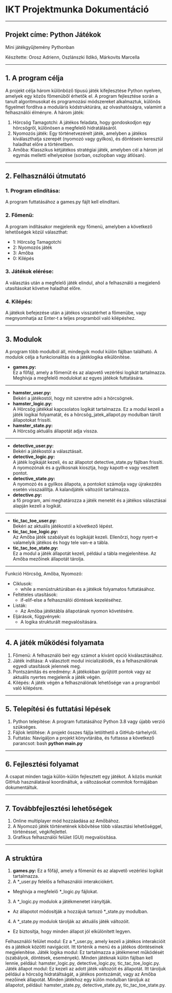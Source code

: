 # IKT Projektmunka Dokumentáció
________________________________________
## Projekt címe: Python Játékok
Mini játékgyűjtemény Pythonban

Készítette: Orosz Adrienn, Oszlánszki Ildikó, Márkovits Marcella
________________________________________
## 1. A program célja
A projekt célja három különböző típusú játék kifejlesztése Python nyelven, amelyek egy közös főmenüből érhetők el. A program fejlesztése során a tanult algoritmusokat és programozási módszereket alkalmaztuk, különös figyelmet fordítva a moduláris kódstruktúrára, az olvashatóságra, valamint a felhasználói élményre.
A három játék:
1.	Hörcsög Tamagotchi: A játékos feladata, hogy gondoskodjon egy hörcsögről, különösen a megfelelő hidratálásáról.
2.	Nyomozós játék: Egy történetvezérelt játék, amelyben a játékos kiválaszthatja szerepét (nyomozó vagy gyilkos), és döntésein keresztül haladhat előre a történetben.
3.	Amőba: Klasszikus kétjátékos stratégiai játék, amelyben cél a három jel egymás melletti elhelyezése (sorban, oszlopban vagy átlósan).
________________________________________
## 2. Felhasználói útmutató
### 1.	Program elindítása:
A program futtatásához a games.py fájlt kell elindítani.
### 2.	Főmenü:
A program indításakor megjelenik egy főmenü, amelyben a következő lehetőségek közül választhat:
- 1: Hörcsög Tamagotchi
- 2: Nyomozós játék
- 3: Amőba
- 0: Kilépés
### 3.	Játékok elérése:
A választás után a megfelelő játék elindul, ahol a felhasználó a megjelenő utasításokat követve haladhat előre.
### 4.	Kilépés:
A játékok befejezése után a játékos visszatérhet a főmenübe, vagy megnyomhatja az Enter-t a teljes programból való kilépéshez.
________________________________________
## 3. Modulok
A program több modulból áll, mindegyik modul külön fájlban található. A modulok célja a funkcionalitás és a játéklogika elkülönítése.
- **games.py:** <br>Ez a főfájl, amely a főmenüt és az alapvető vezérlési logikát tartalmazza. Meghívja a megfelelő modulokat az egyes játékok futtatására.
---
- **hamster_user.py:** <br>Bekéri a játékostól, hogy mit szeretne adni a hörcsögnek.
- **hamster_logic.py:** <br>A Hörcsög játékkal kapcsolatos logikát tartalmazza. Ez a modul kezeli a játék logikai folyamatát, és a hörcsög_jatek_allapot.py modulban tárolt állapotokat frissíti.
- **hamster_state.py:** <br>A Hörcsög aktuális állapotát adja vissza.
---
- **detective_user.py:** <br>Bekéri a játékostól a választásait.
- **detective_logic.py:** <br>A játék logikáját kezeli, és az állapotot detective_state.py fájlban frissíti. A nyomozónak és a gyilkosnak kiosztja, hogy kapott-e vagy veszített pontot.
- **detective_state.py:** <br>A nyomozó és a gyilkos állapota, a pontokot számolja vagy újrakezdés esetén visszaállítja. A kalandjáték változóit tartalmazza.
- **detective.py:** <br>a fő program, ami meghatározza a játék menetét és a játékos választásai alapján kezeli a logikát.
---
- **tic_tac_toe_user.py:** <br>Bekéri az aktuális játékostól a következő lépést.
- **tic_tac_toe_logic.py:** <br>Az Amőba játék szabályait és logikáját kezeli. Ellenőrzi, hogy nyert-e valamelyik játékos és hogy tele van-e a tábla. 
- **tic_tac_toe_state.py:** <br>Ez a modul a játék állapotát kezeli, például a tábla megjelenítése. Az Amőba mezőinek állapotát tárolja.
________________________________________
Funkció
     Hörcsög, Amőba, Nyomozó:
- Ciklusok:
     - while a menüstruktúrában és a játékok folyamatos futtatásához.
- Feltételes utasítások:
     - if-elif-else a felhasználói döntések kezeléséhez.
- Listák:
     - Az Amőba játéktábla állapotának nyomon követésére.
- Eljárások, függvények:
     - A logika strukturált megvalósítására.
________________________________________
## 4. A játék működési folyamata
1.	Főmenü:
A felhasználó beír egy számot a kívánt opció kiválasztásához.
2.	Játék indítása:
A választott modul inicializálódik, és a felhasználónak egyedi utasítások jelennek meg.
3.	Pontszámítás és eredmény:
A játékokban gyűjtött pontok vagy az aktuális nyertes megjelenik a játék végén.
4.	Kilépés:
A játék végén a felhasználónak lehetősége van a programból való kilépésre.
________________________________________
## 5. Telepítési és futtatási lépések
1.	Python telepítése:
A program futtatásához Python 3.8 vagy újabb verzió szükséges.
2.	Fájlok letöltése:
A projekt összes fájlja letölthető a GitHub-tárhelyről.
3.	Futtatás:
Navigáljon a projekt könyvtárába, és futtassa a következő parancsot:
bash
**python main.py**
________________________________________
## 6. Fejlesztési folyamat
A csapat minden tagja külön-külön fejlesztett egy játékot. A közös munkát GitHub használatával koordináltuk, a változásokat commitok formájában dokumentáltuk.
________________________________________
## 7. Továbbfejlesztési lehetőségek
1.	Online multiplayer mód hozzáadása az Amőbához.
2.	A Nyomozó játék történetének kibővítése több választási lehetőséggel, történéssel, végkifejlettel.
3.	Grafikus felhasználói felület (GUI) megvalósítása.
________________________________________


## A struktúra
1.	**games.py:** Ez a főfájl, amely a főmenüt és az alapvető vezérlési logikát tartalmazza.
2.	A *_user.py felelős a felhasználói interakciókért.
- Meghívja a megfelelő *_logic.py fájlokat.
3.	A *_logic.py modulok a játékmenetet irányítják.
- Az állapotot módosítják a hozzájuk tartozó *_state.py modulban.
4.	A *_state.py modulok tárolják az aktuális játék változóit.
- Ez biztosítja, hogy minden állapot jól elkülönített legyen.

Felhasználói felület modul: Ez a *_user.py, amely kezeli a játékos interakcióit és a játékok közötti navigációt. Itt történik a menü és a játékos döntéseinek megjelenítése.
Játék logika modul: Ez tartalmazza a játékmenet működését (szabályok, döntések, események). Minden játéknak külön fájlban kell lennie, például: hamster_logic.py, detective_logic.py, tic_tac_toe_logic.py.
Játék állapot modul: Ez kezeli az adott játék változóit és állapotát. Itt tároljuk például a hörcsög hidratáltságát, a játékos pontszámát, vagy az Amőba mezőinek állapotát. Minden játékhoz egy külön modulban tároljuk az állapotot, például: hamster_state.py, detective_state.py, tic_tac_toe_state.py.

